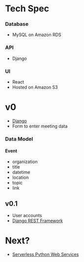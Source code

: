 # Tech Spec

### Database
- MySQL on Amazon RDS

### API
- Django

### UI
- React
- Hosted on Amazon S3

# v0
- [Django](http://djangoproject.com)
- Form to enter meeting data

### Data Model

#### Event
- organization
- title
- datetime
- location
- topic
- link

## v0.1
- User accounts
- [Django REST Framework](http://www.django-rest-framework.org)

# Next?
- [Serverless Python Web Services](https://github.com/Miserlou/Zappa)
